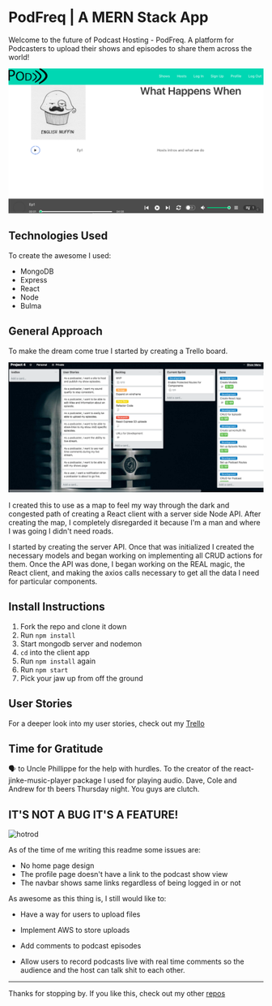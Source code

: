 # PodFreq | A MERN Stack App

Welcome to the future of Podcast Hosting - PodFreq. A platform for Podcasters to upload their shows and episodes to share them across the world!

![PodFreq](screenshot.png)



## Technologies Used

To create the awesome I used:

- MongoDB
- Express
- React
- Node
- Bulma



## General Approach

To make the dream come true I started by creating a Trello board.

![Trello](trello.png) 



I created this to use as a map to feel my way through the dark and congested path of creating a React client with a server side Node API. After creating the map, I completely disregarded it because I'm a man and where I was going I didn't need roads.

I started by creating the server API. Once that was initialized I created the necessary models and began working on implementing all CRUD actions for them. Once the API was done, I began working on the REAL magic, the React client, and making the axios calls necessary to get all the data I need for particular components. 



## Install Instructions

1. Fork the repo and clone it down
2. Run `npm install`
3. Start mongodb server and nodemon
4. `cd` into the client app
5. Run `npm install` again
6. Run `npm start`
7. Pick your jaw up from off the ground



## User Stories

For a deeper look into my user stories, check out my [Trello](https://trello.com/b/VAphJKzd/project-4)



## Time for Gratitude

🗣 to Uncle Phillippe for the help with hurdles. To the creator of the react-jinke-music-player package I used for playing audio. Dave, Cole and Andrew for th beers Thursday night. You guys are clutch.



## IT'S NOT A BUG IT'S A FEATURE!

![hotrod](https://media.giphy.com/media/efKxpOmFjSyn6/giphy.gif)

As of the time of me writing this readme some issues are:

- No home page design
- The profile page doesn't have a link to the podcast show view
- The navbar shows same links regardless of being logged in or not



As awesome as this thing is, I still would like to:

- Have a way for users to upload files


-  Implement AWS to store uploads
- Add comments to podcast episodes
- Allow users to record podcasts live with real time comments so the audience and the host can talk shit to each other.



---

Thanks for stopping by. If you like this, check out my other [repos](https://github.com/jrrouse88) 